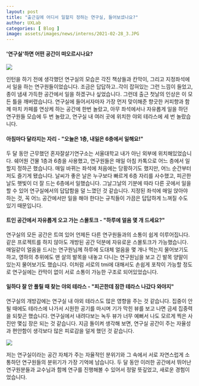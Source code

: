 ```yaml
---
layout: post
title: "출근길에 어디서 일할지 정하는 연구실, 들어보셨나요?"
author: UXLab
categories: [ Blog ]
image: assets/images/news/interns/2021-02-28_3.JPG
---
```


#### '연구실'하면 어떤 공간이 떠오르시나요?

<img src="{{site.baseurl}}/assets/images/news/interns/2021-02-28_1.png" align = "center">

인턴을 하기 전에 생각했던 연구실의 모습은 각진 책상들과 칸막이, 그리고 지정좌석에서 일을 하는 연구원들이었습니다. 조금은 답답하고..각이 잡혀있는 그런 느낌이 들었고, 종이 냄새 가득한 공간에서 일을 하겠구나 싶었습니다. 그런데 출근 첫날의 인상은 이 모든 틀을 깨버렸습니다. 연구실에 들어서자마자 가장 먼저 맞이해준 향긋한 커피향과 함께 마치 카페를 연상케 하는 공간에 한번 놀랐고, 아무 좌석에서나 자유롭게 일을 하던 연구원들 모습에 두 번 놀랐고, 연구실 내 여러 곳에 위치한 야외 테라스에 세 번 놀랐습니다.

#### 아침마다 달라지는 자리 - "오늘은 1층, 내일은 6층에서 일해요!"

두 달 동안 근무했던 혼자잘살기연구소는 서울대학교 내가 아닌 외부에 위치해있었습니다. 쉐어원 건물 1층과 6층을 사용했고, 연구원들은 매일 아침 카톡으로 어느 층에서 일할지 정하곤 했습니다. 매일 바뀌는 좌석에 처음에는 당황하기도 했지만, 어느 순간부터 저도 즐기게 됐습니다. 날씨가 좋은 날은 누구보다 빠르게 6층 자리를 사수했고, 피곤한 날도 햇빛이 더 잘 드는 6층에서 일했습니다. 그날그날의 기분에 따라 다른 곳에서 일을 할 수 있어 연구실에서의 답답함을 덜 느꼈던 것 같습니다. 지정된 좌석에 매일 앉아야 하는 것, 꼭 어느 공간에서만 일을 해야 한다는 규칙들이 가끔은 답답하게 느껴질 수도 있기 때문입니다.

#### 트인 공간에서 자유롭게 오고 가는 스몰토크 - "하루에 얼음 몇 개 드세요?"

연구실의 모든 공간은 트여 있어 언제든 다른 연구원들과의 소통이 쉽게 이루어집니다. 같은 프로젝트를 하지 않아도 개방된 공간 덕분에 자유로운 스몰토크가 가능했습니다. 매일같이 얼음을 드시는 연구원님께 하루에 도대체 얼음을 몇 개나 먹는지 물어보기도 하고, 영하의 추위에도 맨 살의 발목을 내놓고 다니는 연구원님을 보고 긴 발목 양말이 있는지 물어보기도 했습니다. 이처럼 서로의 tmi에 대해서도 손쉽게 포착이 가능할 정도로 연구실에는 칸막이 없이 서로 소통이 가능한 구조로 되어있었습니다.

#### 일하다 잘 안 풀릴 때 찾는 야외 테라스 - "피곤한데 잠깐 테라스 나갔다 와야지"

연구실의 개방감에는 연구실 내 야외 테라스도 많은 영향을 주는 것 같습니다. 집중이 안 될 때에도 테라스에 나가서 시원한 공기를 마시며 기가 막힌 뷰를 보고 나면 금세 집중력을 되찾곤 했습니다. 연구실에서 내려다보는 녹두 뷰가 너무 예뻐서 나도 모르게 찍은 사진만 몇십 장은 되는 것 같습니다. 지금 돌이켜 생각해 보면, 연구실 공간이 주는 자율성과 편안함이 생각보다 많은 피로감을 덜게 했던 것 같습니다.

<img src="{{site.baseurl}}/assets/images/news/interns/2021-02-28_3.JPG">

저는 연구실이라는 공간 자체가 주는 자율적인 분위기와 그 속에서 서로 자연스럽게 소통하던 연구원들의 분위기가 가장 기억에 남습니다. 두 달 동안 이러한 공간에서 뛰어난 연구원분들과 교수님과 함께 연구를 진행해볼 수 있어서 정말 뜻깊었고, 새로운 경험이었습니다.
